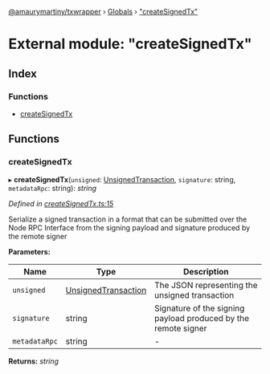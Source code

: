 [@amaurymartiny/txwrapper](../README.md) › [Globals](../globals.md) › ["createSignedTx"](_createsignedtx_.md)

# External module: "createSignedTx"

## Index

### Functions

* [createSignedTx](_createsignedtx_.md#createsignedtx)

## Functions

###  createSignedTx

▸ **createSignedTx**(`unsigned`: [UnsignedTransaction](_balancetransfer_.md#unsignedtransaction), `signature`: string, `metadataRpc`: string): *string*

*Defined in [createSignedTx.ts:15](https://github.com/amaurymartiny/polkadotjs-wrapper/blob/07b7ece/src/createSignedTx.ts#L15)*

Serialize a signed transaction in a format that can be submitted over the
Node RPC Interface from the signing payload and signature produced by the
remote signer

**Parameters:**

Name | Type | Description |
------ | ------ | ------ |
`unsigned` | [UnsignedTransaction](_balancetransfer_.md#unsignedtransaction) | The JSON representing the unsigned transaction |
`signature` | string | Signature of the signing payload produced by the remote signer  |
`metadataRpc` | string | - |

**Returns:** *string*
